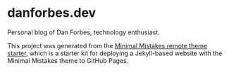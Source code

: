# danforbes.dev

Personal blog of Dan Forbes, technology enthusiast.

This project was generated from the
[Minimal Mistakes remote theme starter](https://github.com/mmistakes/mm-github-pages-starter), which
is a starter kit for deploying a Jekyll-based website with the Minimal Mistakes theme to GitHub Pages.
